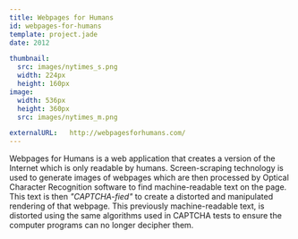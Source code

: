 ```yaml
---
title: Webpages for Humans
id: webpages-for-humans
template: project.jade
date: 2012

thumbnail:
  src: images/nytimes_s.png
  width: 224px
  height: 160px
image:
  width: 536px
  height: 360px
  src: images/nytimes_m.png

externalURL:   http://webpagesforhumans.com/
---
```

Webpages for Humans is a web application that creates a version of the Internet which is only readable by humans. Screen-scraping technology is used to generate images of webpages which are then processed by Optical Character Recognition software to find machine-readable text on the page. This text is then _*"CAPTCHA-fied"*_ to create a distorted and manipulated rendering of that webpage. This previously machine-readable text, is distorted using the same algorithms used in CAPTCHA tests to ensure the computer programs can no longer decipher them.
